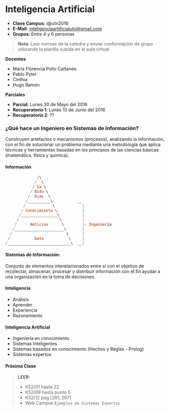 
Inteligencia Artificial
=======================

* **Clave Campus**: i@utn2016
* **E-Mail**: inteligenciaartificialutn@gmail.com
* **Grupos**: Entre 4 y 6 personas

> **Nota**: Leer normas de la catedra y enviar conformación de grupo utilizando la planilla subida en el aula virtual.

**Docentes**
  * María Florencia Pollo Cattaneo
  * Pablo Pytel
  * Cinthia
  * Hugo Ramón

**Parciales**
  * **Parcial**: Lunes 30 de Mayo del 2016
  * **Recuperatorio 1**: Lunes 13 de Junio del 2016
  * **Recuperatorio 2**: ??


### ¿Qué hace un Ingeniero en Sistemas de Información?

Construyen artefactos o mecanismos (procesos), analizando la información,
con el fin de solucionar un problema mediante una metodología que aplica técnicas y herramientas
basadas en los principios de las ciencias básicas (matemática, física y química).


#### Información

```haskell
              /\
             /  \
            / Sa \
           / Bidu \
          /  Rias  \
         /__________\           __
        /            \            |
       / Conocimiento \           |
      /________________\          |
     /                  \         |
    /      Noticias      \        |- Ingeniería
   /______________________\       |
  /                        \      |
 /           Dato           \     |
/____________________________\  __|
```


#### Sistemas de Información:

Conjunto de elementos interelacionados entre sí con el objetivo de recolectar,
almacenar, procesar y distribuir información con el fin ayudar a una organización
en la toma de decisiones.


#### Inteligencia

  * Análisis
  * Aprender
  * Experiencia
  * Razonamiento

#### Inteligencia Artificial

  * Ingeniería en conocimiento
  * Sistemas Inteligentes
  * Sistemas basados en conocimiento (Hechos y Reglas - Prolog)
  * Sistemas expertos


#### Próxima Clase

> **LEER:**
>   * K52/01 hasta 22
>   * K52/09 hasta punto 5
>   * K52/12 pag [281; 287]
>   * Web Campus `Ejemplos de Sistemas Expertos`


